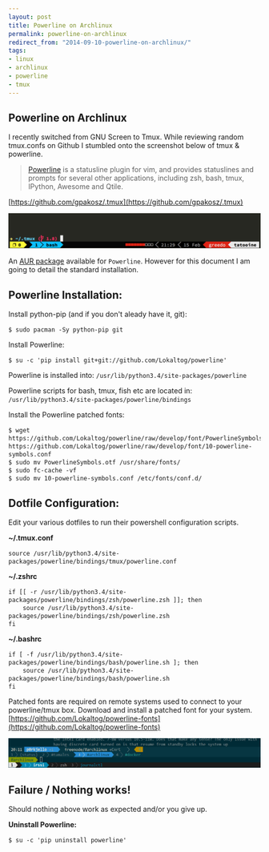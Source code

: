 ```yaml
---
layout: post
title: Powerline on Archlinux
permalink: powerline-on-archlinux
redirect_from: "2014-09-10-powerline-on-archlinux/"
tags:
- linux
- archlinux
- powerline
- tmux
---
```


## Powerline on Archlinux

I recently switched from GNU Screen to Tmux. While reviewing random tmux.confs on Github I stumbled onto the screenshot below of tmux & powerline.

> [Powerline](https://powerline.readthedocs.org/en/latest/overview.html) is a statusline plugin for vim, and provides statuslines and prompts for several other applications, including zsh, bash, tmux, IPython, Awesome and Qtile.

[https://github.com/gpakosz/.tmux](https://github.com/gpakosz/.tmux)

![powerline-tmux](/assets/img/powerline-tmux.png)

An [AUR package](https://aur.archlinux.org/packages/python-powerline-git/) available for `Powerline`. However for this document I am going to detail the standard installation.

## Powerline Installation:

Install python-pip (and if you don't aleady have it, git):

    $ sudo pacman -Sy python-pip git

Install Powerline:

    $ su -c 'pip install git+git://github.com/Lokaltog/powerline'

Powerline is installed into:
`/usr/lib/python3.4/site-packages/powerline`

Powerline scripts for bash, tmux, fish etc are located in:
`/usr/lib/python3.4/site-packages/powerline/bindings`

Install the Powerline patched fonts:

    $ wget https://github.com/Lokaltog/powerline/raw/develop/font/PowerlineSymbols.otf https://github.com/Lokaltog/powerline/raw/develop/font/10-powerline-symbols.conf
    $ sudo mv PowerlineSymbols.otf /usr/share/fonts/
    $ sudo fc-cache -vf
    $ sudo mv 10-powerline-symbols.conf /etc/fonts/conf.d/

## Dotfile Configuration:
Edit your various dotfiles to run their powershell configuration scripts.

**~/.tmux.conf**

    source /usr/lib/python3.4/site-packages/powerline/bindings/tmux/powerline.conf

**~/.zshrc**

    if [[ -r /usr/lib/python3.4/site-packages/powerline/bindings/zsh/powerline.zsh ]]; then
        source /usr/lib/python3.4/site-packages/powerline/bindings/zsh/powerline.zsh
    fi

**~/.bashrc**

    if [ -f /usr/lib/python3.4/site-packages/powerline/bindings/bash/powerline.sh ]; then
        source /usr/lib/python3.4/site-packages/powerline/bindings/bash/powerline.sh
    fi


Patched fonts are required on remote systems used to connect to your powerline/tmux box. Download and install a patched font for your system. [https://github.com/Lokaltog/powerline-fonts](https://github.com/Lokaltog/powerline-fonts)

![powerline](/assets/img/powerline.png)

## Failure / Nothing works!
Should nothing above work as expected and/or you give up.

**Uninstall Powerline:**

    $ su -c 'pip uninstall powerline'

